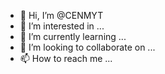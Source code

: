 - 👋 Hi, I’m @CENMYT
- 👀 I’m interested in ...
- 🌱 I’m currently learning ...
- 💞️ I’m looking to collaborate on ...
- 📫 How to reach me ...

<!---
CENMYT/CENMYT is a ✨ special ✨ repository because its `README.md` (this file) appears on your GitHub profile.
You can click the Preview link to take a look at your changes.
--->
